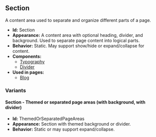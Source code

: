 ## Section
A content area used to separate and organize different parts of a page.
- **Id:** Section
- **Appearance:** A content area with optional heading, divider, and background. Used to separate page content into logical parts.
- **Behavior:** Static. May support show/hide or expand/collapse for content.
- **Components:**
  - [Typography](../components/Typography.md)
  - [Divider](../components/Divider.md)
- **Used in pages:**
  - [Blog](../pages/Blog.md)
### Variants
#### Section - **Themed or separated page areas (with background, with divider)**
- **Id:** ThemedOrSeparatedPageAreas
- **Appearance:** Section with themed background or divider.
- **Behavior:** Static or may support expand/collapse.

